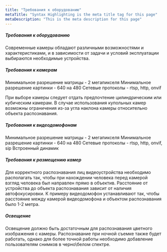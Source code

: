 ```yaml
---
title: "Требования к оборудованию"
metaTitle: "Syntax Highlighting is the meta title tag for this page"
metaDescription: "This is the meta description for this page"
---
```


##### **Требования к оборудованию**

Современные камеры обладают различными возможностями и характеристиками, и в зависимости от задачи и условий эксплуатации выбираются необходимые устройства.

##### **Требования к камерам**

Минимальное разрешение матрицы - 2 мегапикселя
Минимальное разрешение картинки - 640 на 480
Сетевые протоколы - rtsp, http, onvif

При выборе камеры следует отдать предпочтение цилиндрическим или кубическим камерам. В случае использования купольных камер возможны ограничения из-за угла наклона камеры относительно объекта распознавания.

##### **Требования к видеодомофонам**

Минимальное разрешение матрицы - 2 мегапикселя
Минимальное разрешение картинки - 640 на 480
Сетевые протоколы - rtsp, http, onvif, sip
Встроенный динамик

##### **Требования к размещению камер**

Для корректного распознавания лиц видеоустройства необходимо располагать так, чтобы при нахождении человека перед камерой взгляд человека был направлен прямо в объектив. Расстояние от устройства до объекта распознавания зависит от наличия автофокусировки. К примеру видеодомофон устанавливают так, чтобы расстояние между камерой видеодомофона и объектом распознавания было 1-2 метра.

##### **Освещение**

Освещение должно быть достаточным для распознавания цветного изображения с камеры. Распознавание при ночной съемке также будет работать, однако для более точной работы необходимо добавление пользователям снимков в черно\белом спектре.